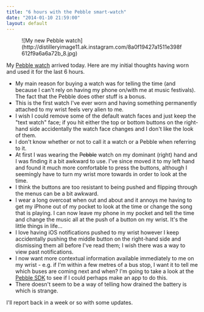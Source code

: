 ```yaml
---
title: "6 hours with the Pebble smart-watch"
date: "2014-01-10 21:59:00"
layout: default
--- 
```


<figure>
![My new Pebble watch](http://distilleryimage11.ak.instagram.com/8a0f19427a1511e398f612f9a6a6a72b_8.jpg)
</figure>

My [Pebble watch](https://getpebble.com/) arrived today. Here are my initial thoughts having worn and used it for the last 6 hours.

* My main reason for buying a watch was for telling the time (and because I can't rely on having my phone on/with me at music festivals). The fact that the Pebble does other stuff is a bonus.
* This is the first watch I've ever worn and having something permanently attached to my wrist feels very alien to me.
* I wish I could remove some of the default watch faces and just keep the "text watch" face; if you hit either the top or bottom buttons on the right-hand side accidentally the watch face changes and I don't like the look of them.
* I don't know whether or not to call it a watch or a Pebble when referring to it.
* At first I was wearing the ~~Pebble~~ watch on my dominant (right) hand and I was finding it a bit awkward to use. I've since moved it to my left hand and found it much more comfortable to press the buttons, although I seemingly have to turn my wrist more towards in order to look at the time.
* I think the buttons are too resistant to being pushed and flipping through the menus can be a bit awkward.
* I wear a long overcoat when out and about and it annoys me having to get my iPhone out of my pocket to look at the time or change the song that is playing. I can now leave my phone in my pocket and tell the time and change the music all at the push of a button on my wrist. It's the little things in life...
* I love having iOS notifications pushed to my wrist however I keep accidentally pushing the middle button on the right-hand side and dismissing them all before I've read them; I wish there was a way to view past notifications.
* I now want more contextual information available immediately to me on my wrist - e.g. if I'm within a few metres of a bus stop, I want it to tell me which buses are coming next and when? I'm going to take a look at the [Pebble SDK](https://developer.getpebble.com/) to see if I could perhaps make an app to do this.
* There doesn't seem to be a way of telling how drained the battery is which is strange.

I'll report back in a week or so with some updates.